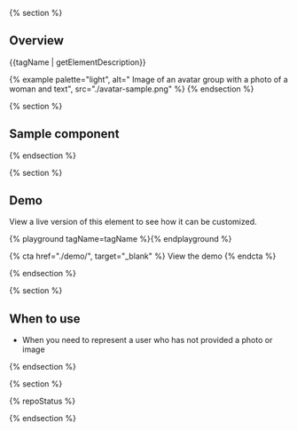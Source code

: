 {% section %}
## Overview
{{tagName | getElementDescription}}

{% example palette="light",
            alt=" Image of an avatar group with a photo of a woman and text",
            src="./avatar-sample.png" %}
{% endsection %}

{% section %}
## Sample component
<rh-avatar></rh-avatar>
{% endsection %}

{% section %}
## Demo
View a live version of this element to see how it can be customized.

{% playground tagName=tagName %}{% endplayground %}

{% cta href="./demo/", target="_blank" %}
  View the demo
{% endcta %}

{% endsection %}

{% section %}
## When to use 
- When you need to represent a user who has not provided a photo or image

{% endsection %}

{% section %}

{% repoStatus %}

{% endsection %}
